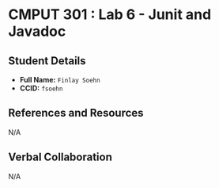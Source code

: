 # CMPUT 301 : Lab 6 - Junit and Javadoc

## Student Details

- **Full Name:** `Finlay Soehn`
- **CCID:** `fsoehn`

## References and Resources

N/A

## Verbal Collaboration

N/A
